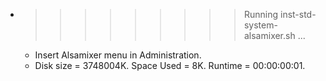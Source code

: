 * >>>>>>>>> Running inst-std-system-alsamixer.sh ...
  * Insert Alsamixer menu in Administration.
  * Disk size = 3748004K. Space Used = 8K. Runtime = 00:00:00:01.
